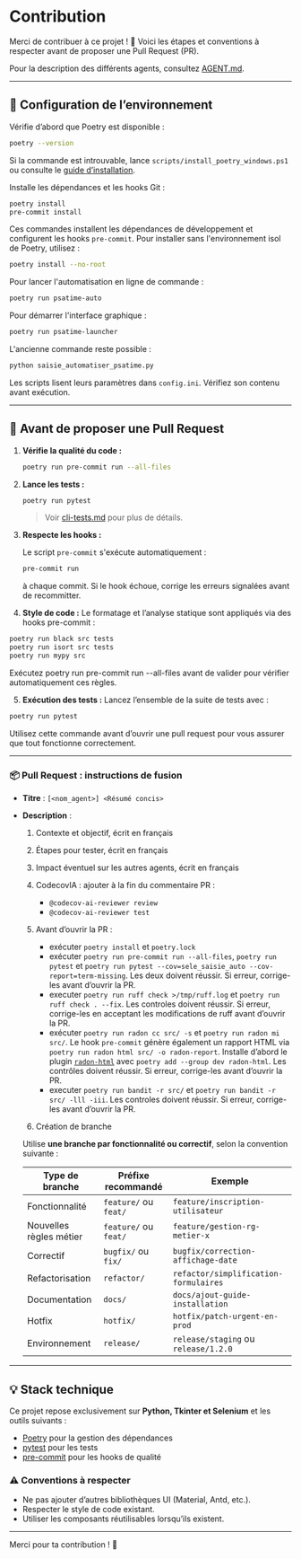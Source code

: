 # Contribution

Merci de contribuer à ce projet ! 🙌
Voici les étapes et conventions à respecter avant de proposer une Pull Request (PR).

Pour la description des différents agents, consultez [AGENT.md](../../AGENT.md).

---

## 🔧 Configuration de l’environnement

Vérifie d’abord que Poetry est disponible :

```bash
poetry --version
```

Si la commande est introuvable, lance `scripts/install_poetry_windows.ps1` ou
consulte le [guide d’installation](installation.md).

Installe les dépendances et les hooks Git :

```bash
poetry install
pre-commit install
```

Ces commandes installent les dépendances de développement et configurent les
hooks `pre-commit`.
Pour installer sans l'environnement isol de Poetry, utilisez :
```bash
poetry install --no-root
```

Pour lancer l'automatisation en ligne de commande :
```bash
poetry run psatime-auto
```
Pour démarrer l'interface graphique :
```bash
poetry run psatime-launcher
```
L'ancienne commande reste possible :
```bash
python saisie_automatiser_psatime.py
```
Les scripts lisent leurs paramètres dans `config.ini`. Vérifiez son contenu avant exécution.


---

## 🧪 Avant de proposer une Pull Request

1. **Vérifie la qualité du code :**

   ```bash
   poetry run pre-commit run --all-files
   ```

2. **Lance les tests :**

   ```bash
   poetry run pytest
   ```

   > Voir [cli-tests.md](cli-tests.md) pour plus de détails.

3. **Respecte les hooks :**

   Le script `pre-commit` s'exécute automatiquement :

   ```bash
   pre-commit run
   ```

   à chaque commit.
   Si le hook échoue, corrige les erreurs signalées avant de recommitter.

4. **Style de code :**
Le formatage et l’analyse statique sont appliqués via des hooks pre-commit :
```bash
poetry run black src tests
poetry run isort src tests
poetry run mypy src
```
Exécutez poetry run pre-commit run --all-files avant de valider pour vérifier automatiquement ces règles.

5. **Exécution des tests :**
Lancez l’ensemble de la suite de tests avec :
```bash
poetry run pytest
```
Utilisez cette commande avant d’ouvrir une pull request pour vous assurer que tout fonctionne correctement.


---

### 📦 Pull Request : instructions de fusion
- **Titre** : `[<nom_agent>] <Résumé concis>`
- **Description** :
  1. Contexte et objectif, écrit en français
  2. Étapes pour tester, écrit en français
  3. Impact éventuel sur les autres agents, écrit en français
  4. CodecovIA : ajouter à la fin du commentaire PR :
      - `@codecov-ai-reviewer review`
      - `@codecov-ai-reviewer test`
  5. Avant d’ouvrir la PR :
      - exécuter `poetry install` et `poetry.lock`
      - exécuter `poetry run pre-commit run --all-files`, `poetry run pytest` et `poetry run pytest --cov=sele_saisie_auto --cov-report=term-missing`. Les deux doivent réussir. Si erreur, corrige-les avant d’ouvrir la PR.
      - executer `poetry run ruff check >/tmp/ruff.log` et `poetry run ruff check . --fix`. Les controles doivent réussir. Si erreur, corrige-les en acceptant les modifications de ruff avant d’ouvrir la PR.
      - exécuter `poetry run radon cc src/ -s` et `poetry run radon mi src/`. Le hook `pre-commit` génère également un rapport HTML via `poetry run radon html src/ -o radon-report`. Installe d’abord le plugin [`radon-html`](https://pypi.org/project/radon-html/) avec `poetry add --group dev radon-html`. Les contrôles doivent réussir. Si erreur, corrige-les avant d’ouvrir la PR.
      - executer `poetry run bandit -r src/` et `poetry run bandit -r src/ -lll -iii`. Les controles doivent réussir. Si erreur, corrige-les avant d’ouvrir la PR.

  6. Création de branche
     
  Utilise **une branche par fonctionnalité ou correctif**, selon la convention suivante :

  | Type de branche | Préfixe recommandé     | Exemple                                  |
  |-----------------|------------------------|------------------------------------------|
  | Fonctionnalité  | `feature/` ou `feat/`  | `feature/inscription-utilisateur`        |
  | Nouvelles règles métier  | `feature/` ou `feat/`  | `feature/gestion-rg-metier-x`        |
  | Correctif       | `bugfix/` ou `fix/`    | `bugfix/correction-affichage-date`       |
  | Refactorisation | `refactor/`            | `refactor/simplification-formulaires`    |
  | Documentation   | `docs/`                | `docs/ajout-guide-installation`          |
  | Hotfix          | `hotfix/`              | `hotfix/patch-urgent-en-prod`            |
  | Environnement   | `release/`             | `release/staging` ou `release/1.2.0`     |

---

## 💡 Stack technique

Ce projet repose exclusivement sur **Python, Tkinter et Selenium** et les outils suivants :

- [Poetry](https://python-poetry.org/) pour la gestion des dépendances
- [pytest](https://docs.pytest.org/) pour les tests
- [pre-commit](https://pre-commit.com/) pour les hooks de qualité

### ⚠️ Conventions à respecter

- Ne pas ajouter d’autres bibliothèques UI (Material, Antd, etc.).
- Respecter le style de code existant.
- Utiliser les composants réutilisables lorsqu’ils existent.

---

Merci pour ta contribution ! 🚀
